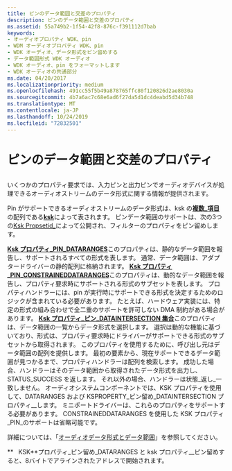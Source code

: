 ```yaml
---
title: ピンのデータ範囲と交差のプロパティ
description: ピンのデータ範囲と交差のプロパティ
ms.assetid: 55a749b2-1f54-42f8-876c-f391112d7bab
keywords:
- オーディオプロパティ WDK、pin
- WDM オーディオプロパティ WDK、pin
- WDK オーディオ、データ形式をピン留めする
- データ範囲形式 WDK オーディオ
- WDK オーディオ、pin をフォーマットします
- WDK オーディオの共通部分
ms.date: 04/20/2017
ms.localizationpriority: medium
ms.openlocfilehash: 491cc55f5b49a878765ffc80f120826d2ae8030a
ms.sourcegitcommit: 4b7a6ac7c68e6ad6f27da5d1dc4deabd5d34b748
ms.translationtype: MT
ms.contentlocale: ja-JP
ms.lasthandoff: 10/24/2019
ms.locfileid: "72832501"
---
```

# <a name="pin-data-range-and-intersection-properties"></a>ピンのデータ範囲と交差のプロパティ


## <span id="pin_data_range_and_intersection_properties"></span><span id="PIN_DATA_RANGE_AND_INTERSECTION_PROPERTIES"></span>


いくつかのプロパティ要求では、入力ピンと出力ピンでオーディオデバイスが処理できるオーディオストリームのデータ形式に関する情報が提供されます。

Pin がサポートできるオーディオストリームのデータ形式は、ksk の[**複数\_項目**](https://docs.microsoft.com/windows-hardware/drivers/ddi/ks/ns-ks-ksmultiple_item)の配列である[**ksk**](https://docs.microsoft.com/previous-versions/ff561658(v=vs.85))によって表されます。 ピンデータ範囲のサポートは、次の3つの[Ksk Propsetid\_](https://docs.microsoft.com/windows-hardware/drivers/stream/kspropsetid-pin)によって公開され、フィルターのプロパティをピン留めします。

[**Ksk プロパティ\_PIN\_DATARANGES**](https://docs.microsoft.com/windows-hardware/drivers/stream/ksproperty-pin-dataranges)このプロパティは、静的なデータ範囲を報告し、サポートされるすべての形式を表します。 通常、データ範囲は、アダプタードライバーの静的配列に格納されます。
[**Ksk プロパティ\_PIN\_CONSTRAINEDDATARANGES**](https://docs.microsoft.com/windows-hardware/drivers/stream/ksproperty-pin-constraineddataranges)このプロパティは、動的なデータ範囲を報告し、プロパティ要求時にサポートされる形式のサブセットを表します。 プロパティハンドラーには、pin が実行時にサポートできる形式を決定するためのロジックが含まれている必要があります。 たとえば、ハードウェア実装には、特定の形式の組み合わせで全二重のサポートを許可しない DMA 制約がある場合があります。
[**Ksk プロパティ\_ピン\_DATAINTERSECTION 集合**](https://docs.microsoft.com/windows-hardware/drivers/stream/ksproperty-pin-dataintersection)このプロパティは、データ範囲の一覧からデータ形式を選択します。 選択は動的な機能に基づいており、形式は、プロパティ要求時にドライバーがサポートできる形式のサブセットから取得されます。 このプロパティを使用するために、呼び出し元はデータ範囲の配列を提供します。 最初の要素から、現在サポートできるデータ範囲が見つかるまで、プロパティハンドラーは配列を検索します。 成功した場合、ハンドラーはそのデータ範囲から取得されたデータ形式を出力し、STATUS\_SUCCESS を返します。 それ以外の場合、ハンドラーは状態\_返し\_一致しません。
オーディオシステムコンポーネントでは、KSK プロパティを使用して、DATARANGES および KSPROPERTY\_ピン留め\_DATAINTERSECTION プロパティ\_\_します。 ミニポートドライバーは、これらのプロパティをサポートする必要があります。 CONSTRAINEDDATARANGES を使用した KSK プロパティ\_PIN\_のサポートは省略可能です。

詳細については、「[オーディオデータ形式とデータ範囲](audio-data-formats-and-data-ranges.md)」を参照してください。

**   KSK**プロパティ\_ピン留め\_DATARANGES と ksk プロパティ\_\_ピン留めすると、8バイトでアラインされたアドレスで開始されます。

 

 

 




